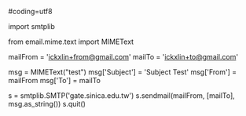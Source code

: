 

#coding=utf8

import smtplib

from email.mime.text import MIMEText

mailFrom = 'ickxlin+from@gmail.com'
mailTo = 'ickxlin+to@gmail.com'

msg = MIMEText("test")
msg['Subject'] = 'Subject Test'
msg['From'] = mailFrom
msg['To'] = mailTo

s = smtplib.SMTP('gate.sinica.edu.tw')
s.sendmail(mailFrom, [mailTo], msg.as_string())
s.quit()
